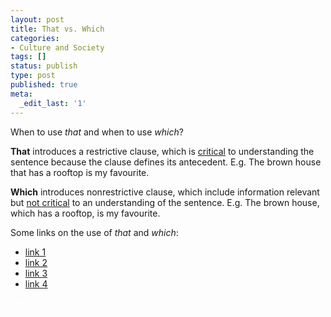 ```yaml
---
layout: post
title: That vs. Which
categories:
- Culture and Society
tags: []
status: publish
type: post
published: true
meta:
  _edit_last: '1'
---
```

When to use <em>that</em> and when to use <em>which</em>?

<strong>That</strong> introduces a restrictive clause, which is <span style="text-decoration: underline;">critical</span> to understanding the sentence because the clause defines its antecedent.
E.g. The brown house that has a rooftop is my favourite.

<strong>Which</strong> introduces nonrestrictive clause, which include information relevant but <span style="text-decoration: underline;">not critical</span> to an understanding of the sentence.
E.g. The brown house, which has a rooftop, is my favourite.

Some links on the use of <em>that </em>and <em>which</em>:
<ul>
	<li><a href="http://englishplus.com/grammar/00000255.htm">link 1</a></li>
	<li><a href="http://www.worldwidewords.org/articles/which.htm">link 2</a></li>
	<li><a href="http://www-personal.umich.edu/~jlawler/aue/xmasthat.html">link 3</a></li>
	<li><a href="http://www.grammarbook.com/grammar/whoVwhVt.asp">link 4</a></li>
</ul>
<div><span style="color: #ffffff;">gmat</span></div>
